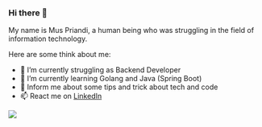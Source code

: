 ### Hi there 👋

My name is Mus Priandi, a human being who was struggling in the field of information technology.

Here are some think about me:

- 🔭 I’m currently struggling as Backend Developer
- 🌱 I’m currently learning Golang and Java (Spring Boot)
- 💬 Inform me about some tips and trick about tech and code
- 📫 React me on [LinkedIn](https://id.linkedin.com/in/mus-priandi-332800)

<img src="https://github-readme-stats.vercel.app/api?username=muspriandi&&show_icons=true"/>
